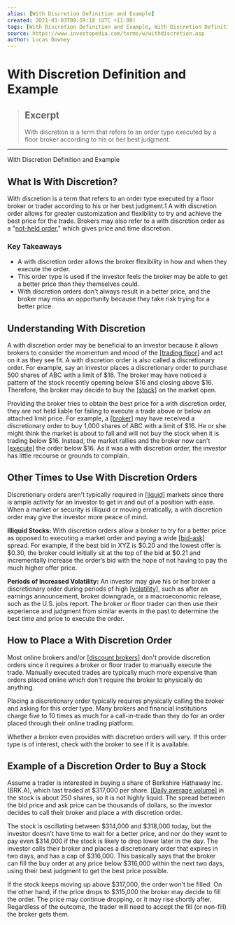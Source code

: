 ```yaml
---
alias: [With Discretion Definition and Example]
created: 2021-03-03T00:59:18 (UTC +11:00)
tags: [With Discretion Definition and Example, With Discretion Definition and Example]
source: https://www.investopedia.com/terms/w/withdiscretion.asp
author: Lucas Downey
---
```


# With Discretion Definition and Example

> ## Excerpt
> With discretion is a term that refers to an order type executed by a floor broker according to his or her best judgment.

---

With Discretion Definition and Example
## What Is With Discretion?

With discretion is a term that refers to an order type executed by a floor broker or trader according to his or her best judgment.1 A with discretion order allows for greater customization and flexibility to try and achieve the best price for the trade. Brokers may also refer to a with discretion order as a "[not-held order](https://www.investopedia.com/terms/n/notheldorder.asp)," which gives price and time discretion.

### Key Takeaways

-   A with discretion order allows the broker flexibility in how and when they execute the order.
-   This order type is used if the investor feels the broker may be able to get a better price than they themselves could.
-   With discretion orders don't always result in a better price, and the broker may miss an opportunity because they take risk trying for a better price.

## Understanding With Discretion

A with discretion order may be beneficial to an investor because it allows brokers to consider the momentum and mood of the [[trading floor]](https://www.investopedia.com/terms/t/trading_floor.asp) and act on it as they see fit. A with discretion order is also called a discretionary order. For example, say an investor places a discretionary order to purchase 500 shares of ABC with a limit of $16. The broker may have noticed a pattern of the stock recently opening below $16 and closing above $16. Therefore, the broker may decide to buy the [[stock]](https://www.investopedia.com/terms/s/stock.asp) on the market open.

Providing the broker tries to obtain the best price for a with discretion order, they are not held liable for failing to execute a trade above or below an attached limit price. For example, a [[broker]](https://www.investopedia.com/terms/b/broker.asp) may have received a discretionary order to buy 1,000 shares of ABC with a limit of $16. He or she might think the market is about to fall and will not buy the stock when it is trading below $16. Instead, the market rallies and the broker now can’t [[execute]](https://www.investopedia.com/terms/e/execution.asp) the order below $16. As it was a with discretion order, the investor has little recourse or grounds to complain.

## Other Times to Use With Discretion Orders

Discretionary orders aren't typically required in [[liquid]](https://www.investopedia.com/terms/l/liquidity.asp) markets since there is ample activity for an investor to get in and out of a position with ease. When a market or security is illiquid or moving erratically, a with discretion order may give the investor more peace of mind.

**Illiquid Stocks:** With discretion orders allow a broker to try for a better price as opposed to executing a market order and paying a wide [[bid-ask]](https://www.investopedia.com/terms/b/bid-and-ask.asp) spread. For example, if the best bid in XYZ is $0.20 and the lowest offer is $0.30, the broker could initially sit at the top of the bid at $0.21 and incrementally increase the order’s bid with the hope of not having to pay the much higher offer price.

**Periods of Increased Volatility:** An investor may give his or her broker a discretionary order during periods of high [[volatility]](https://www.investopedia.com/terms/v/volatility.asp), such as after an earnings announcement, broker downgrade, or a macroeconomic release, such as the U.S. jobs report. The broker or floor trader can then use their experience and judgment from similar events in the past to determine the best time and price to execute the order.

## How to Place a With Discretion Order

Most online brokers and/or [[discount brokers]](https://www.investopedia.com/terms/d/discountbroker.asp) don't provide discretion orders since it requires a broker or floor trader to manually execute the trade. Manually executed trades are typically much more expensive than orders placed online which don't require the broker to physically do anything.

Placing a discretionary order typically requires physically calling the broker and asking for this order type. Many brokers and financial institutions charge five to 10 times as much for a call-in-trade than they do for an order placed through their online trading platform.

Whether a broker even provides with discretion orders will vary. If this order type is of interest, check with the broker to see if it is available.

## Example of a Discretion Order to Buy a Stock

Assume a trader is interested in buying a share of Berkshire Hathaway Inc. (BRK.A), which last traded at $317,000 per share. [[Daily average volume]](https://www.investopedia.com/terms/a/averagedailytradingvolume.asp) in the stock is about 250 shares, so it is not highly liquid. The spread between the bid price and ask price can be thousands of dollars, so the investor decides to call their broker and place a with discretion order.

The stock is oscillating between $314,000 and $318,000 today, but the investor doesn't have time to wait for a better price, and nor do they want to pay even $314,000 if the stock is likely to drop lower later in the day. The investor calls their broker and places a discretionary order that expires in two days, and has a cap of $316,000. This basically says that the broker can fill the buy order at any price below $316,000 within the next two days, using their best judgment to get the best price possible.

If the stock keeps moving up above $317,000, the order won't be filled. On the other hand, if the price drops to $315,000 the broker may decide to fill the order. The price may continue dropping, or it may rise shortly after. Regardless of the outcome, the trader will need to accept the fill (or non-fill) the broker gets them.
